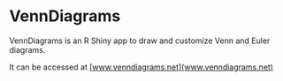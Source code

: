# VennDiagrams

VennDiagrams is an R Shiny app to draw and customize Venn and Euler diagrams.

It can be accessed at [www.venndiagrams.net](www.venndiagrams.net)
